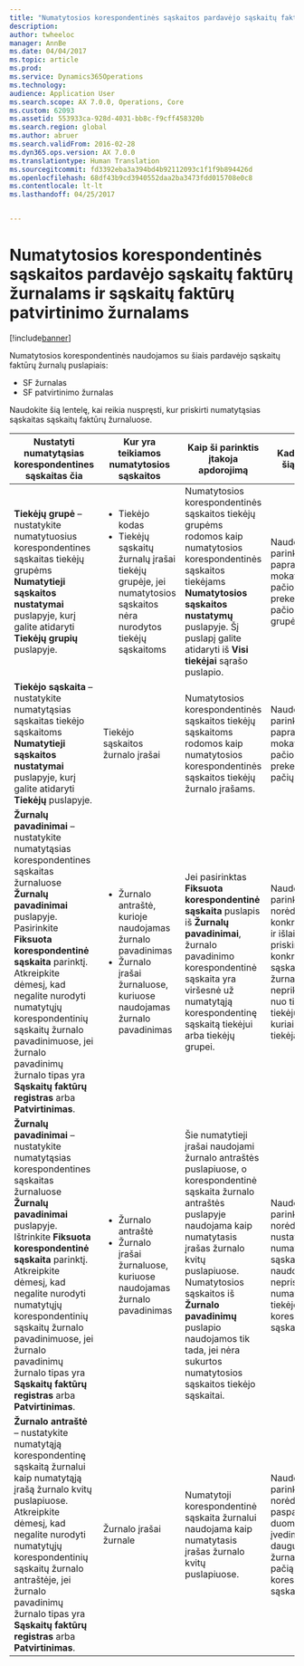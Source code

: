 ```yaml
---
title: "Numatytosios korespondentinės sąskaitos pardavėjo sąskaitų faktūrų žurnalams ir sąskaitų faktūrų patvirtinimo žurnalams"
description: 
author: twheeloc
manager: AnnBe
ms.date: 04/04/2017
ms.topic: article
ms.prod: 
ms.service: Dynamics365Operations
ms.technology: 
audience: Application User
ms.search.scope: AX 7.0.0, Operations, Core
ms.custom: 62093
ms.assetid: 553933ca-928d-4031-bb8c-f9cff458320b
ms.search.region: global
ms.author: abruer
ms.search.validFrom: 2016-02-28
ms.dyn365.ops.version: AX 7.0.0
ms.translationtype: Human Translation
ms.sourcegitcommit: fd3392eba3a394bd4b92112093c1f1f9b894426d
ms.openlocfilehash: 68df43b9cd3940552daa2ba3473fdd015708e0c8
ms.contentlocale: lt-lt
ms.lasthandoff: 04/25/2017


---
```


# <a name="default-offset-accounts-for-vendor-invoice-journals-and-invoice-approval-journals"></a>Numatytosios korespondentinės sąskaitos pardavėjo sąskaitų faktūrų žurnalams ir sąskaitų faktūrų patvirtinimo žurnalams

[!include[banner](../includes/banner.md)]




Numatytosios korespondentinės naudojamos su šiais pardavėjo sąskaitų faktūrų žurnalų puslapiais:

-   SF žurnalas
-   SF patvirtinimo žurnalas

Naudokite šią lentelę, kai reikia nuspręsti, kur priskirti numatytąsias sąskaitas sąskaitų faktūrų žurnaluose.

<table>
<colgroup>
<col width="25%" />
<col width="25%" />
<col width="25%" />
<col width="25%" />
</colgroup>
<thead>
<tr class="header">
<th>Nustatyti numatytąsias korespondentines sąskaitas čia</th>
<th>Kur yra teikiamos numatytosios sąskaitos</th>
<th>Kaip ši parinktis įtakoja apdorojimą</th>
<th>Kada naudoti šią parinktį</th>
</tr>
</thead>
<tbody>
<tr class="odd">
<td><strong>Tiekėjų grupė</strong> – nustatykite numatytuosius korespondentines sąskaitas tiekėjų grupėms <strong>Numatytieji sąskaitos nustatymai</strong> puslapyje, kurį galite atidaryti <strong>Tiekėjų grupių</strong> puslapyje.</td>
<td><ul>
<li>Tiekėjo kodas</li>
<li>Tiekėjų sąskaitų žurnalų įrašai tiekėjų grupėje, jei numatytosios sąskaitos nėra nurodytos tiekėjų sąskaitoms</li>
</ul></td>
<td>Numatytosios korespondentinės sąskaitos tiekėjų grupėms rodomos kaip numatytosios korespondentinės sąskaitos tiekėjams <strong>Numatytosios sąskaitos nustatymų</strong> puslapyje. Šį puslapį galite atidaryti iš <strong>Visi tiekėjai</strong> sąrašo puslapio.</td>
<td>Naudokite šią parinktį, jei paprastai mokate už tos pačios rūšies prekes iš tos pačios tiekėjų grupės.</td>
</tr>
<tr class="even">
<td><strong>Tiekėjo sąskaita</strong> – nustatykite numatytąsias sąskaitas tiekėjo sąskaitoms <strong>Numatytieji sąskaitos nustatymai</strong> puslapyje, kurį galite atidaryti <strong>Tiekėjų</strong> puslapyje.</td>
<td>Tiekėjo sąskaitos žurnalo įrašai</td>
<td>Numatytosios korespondentinės sąskaitos tiekėjų sąskaitoms rodomos kaip numatytosios korespondentinės sąskaitos tiekėjų žurnalo įrašams.</td>
<td>Naudokite šią parinktį, jei paprastai mokate už tos pačios rūšies prekes iš tų pačių tiekėjų.</td>
</tr>
<tr class="odd">
<td><strong>Žurnalų pavadinimai</strong> – nustatykite numatytąsias korespondentines sąskaitas žurnaluose <strong>Žurnalų pavadinimai</strong> puslapyje. Pasirinkite <strong>Fiksuota korespondentinė sąskaita</strong> parinktį. Atkreipkite dėmesį, kad negalite nurodyti numatytųjų korespondentinių sąskaitų žurnalo pavadinimuose, jei žurnalo pavadinimų žurnalo tipas yra <strong>Sąskaitų faktūrų registras</strong> arba <strong>Patvirtinimas</strong>.</td>
<td><ul>
<li>Žurnalo antraštė, kurioje naudojamas žurnalo pavadinimas</li>
<li>Žurnalo įrašai žurnaluose, kuriuose naudojamas žurnalo pavadinimas</li>
</ul></td>
<td>Jei pasirinktas <strong>Fiksuota korespondentinė sąskaita</strong> puslapis iš <strong>Žurnalų pavadinimai</strong>, žurnalo pavadinimo korespondentinė sąskaita yra viršesnė už numatytąją korespondentinę sąskaitą tiekėjui arba tiekėjų grupei.</td>
<td>Naudokite šią parinktį, norėdami sukurti konkrečių išlaidų ir išlaidų, kurios priskiriamos konkrečioms sąskaitoms, žurnalus, nepriklausomai nuo tiekėjo ar tiekėjų grupės, kuriai priklauso tiekėjas.</td>
</tr>
<tr class="even">
<td><strong>Žurnalų pavadinimai</strong> – nustatykite numatytąsias korespondentines sąskaitas žurnaluose <strong>Žurnalų pavadinimai</strong> puslapyje. Ištrinkite <strong>Fiksuota korespondentinė sąskaita</strong> parinktį. Atkreipkite dėmesį, kad negalite nurodyti numatytųjų korespondentinių sąskaitų žurnalo pavadinimuose, jei žurnalo pavadinimų žurnalo tipas yra <strong>Sąskaitų faktūrų registras</strong> arba <strong>Patvirtinimas</strong>.</td>
<td><ul>
<li>Žurnalo antraštė</li>
<li>Žurnalo įrašai žurnaluose, kuriuose naudojamas žurnalo pavadinimas</li>
</ul></td>
<td>Šie numatytieji įrašai naudojami žurnalo antraštės puslapiuose, o korespondentinė sąskaita žurnalo antraštės puslapyje naudojama kaip numatytasis įrašas žurnalo kvitų puslapiuose. Numatytosios sąskaitos iš <strong>Žurnalo pavadinimų </strong>puslapio naudojamos tik tada, jei nėra sukurtos numatytosios sąskaitos tiekėjo sąskaitai.</td>
<td>Naudokite šią parinktį, norėdami nustatyti numatytąsias sąskaitas, kurios naudojamos, kai nepriskirta numatytojo tiekėjo korespondentinė sąskaita.</td>
</tr>
<tr class="odd">
<td><strong>Žurnalo antraštė</strong> – nustatykite numatytąją korespondentinę sąskaitą žurnalui kaip numatytąją įrašą žurnalo kvitų puslapiuose. Atkreipkite dėmesį, kad negalite nurodyti numatytųjų korespondentinių sąskaitų žurnalo antraštėje, jei žurnalo pavadinimų žurnalo tipas yra <strong>Sąskaitų faktūrų registras</strong> arba <strong>Patvirtinimas</strong>.</td>
<td>Žurnalo įrašai žurnale</td>
<td>Numatytoji korespondentinė sąskaita žurnalui naudojama kaip numatytasis įrašas žurnalo kvitų puslapiuose.</td>
<td>Naudokite šią parinktį, norėdami paspartinti duomenų įvedimą, jei dauguma įrašų žurnale turi tą pačią korespondentinę sąskaitą.</td>
</tr>
</tbody>
</table>






